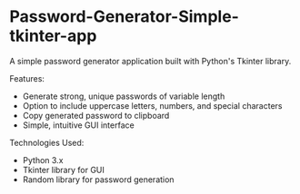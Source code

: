 # Password-Generator-Simple-tkinter-app
A simple password generator application built with Python's Tkinter library.

Features:

- Generate strong, unique passwords of variable length
- Option to include uppercase letters, numbers, and special characters
- Copy generated password to clipboard
- Simple, intuitive GUI interface
 
Technologies Used:

- Python 3.x
- Tkinter library for GUI
- Random library for password generation
